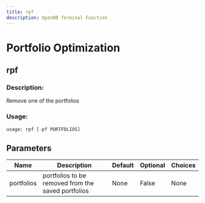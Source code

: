 ```yaml
---
title: rpf
description: OpenBB Terminal Function
---
```


# Portfolio Optimization

## rpf

### Description: 

Remove one of the portfolios

### Usage: 
```python
usage: rpf [-pf PORTFOLIOS]
```

## Parameters

| Name | Description | Default | Optional | Choices |
| ---- | ----------- | ------- | -------- | ------- |
| portfolios | portfolios to be removed from the saved portfolios | None | False | None |


